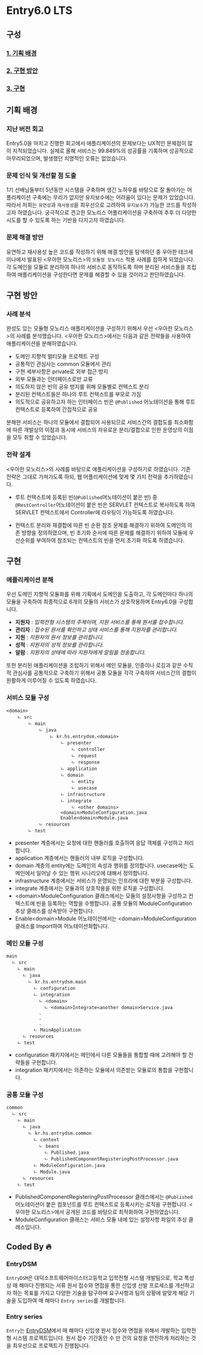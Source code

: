 # Entry6.0 LTS

## 구성
### [1. 기획 배경](#기획-배경)
### [2. 구현 방안](#구현-방안)
### [3. 구현](#구현)

## **기획 배경**
### **지난 버전 회고**
Entry5.0을 마치고 진행한 회고에서 애플리케이션의 문제보다는 UX적인 문제점이 많이 지적되었습니다. 실제로 올해 서비스는 99.849%의 성공률을 기록하며 성공적으로 마무리되었으며, 발생했던 치명적인 오류는 없었습니다.  

### **문제 인식 및 개선할 점 도출**
1기 선배님들부터 5년동안 시스템을 구축하며 생긴 노하우를 바탕으로 잘 돌아가는 어플리케이션 구축에는 무리가 없지만 유지보수에는 어려움이 있다는 문제가 있었습니다. 따라서 저희는 `유연성`과 `재사용성`을 최우선으로 고려하여 `유지보수`가 가능한 코드를 작성하고자 하였습니다. 궁극적으로 견고한 모노리스 어플리케이션을 구축하여 추후 더 다양한 시도를 할 수 있도록 하는 기반을 다지고자 하였습니다.

### **문제 해결 방안**
유연하고 재사용성 높은 코드를 작성하기 위해 해결 방안을 탐색하던 중 우아한 테크세미나에서 발표된 <우아한 모노리스>의 `모듈형 모노리스` 적용 사례를 접하게 되었습니다. 각 도메인을 모듈로 분리하여 하나의 서비스로 동작하도록 하며 분리된 서비스들을 조립하여 애플리케이션을 구성한다면 문제를 해결할 수 있을 것이라고 판단하였습니다.

## **구현 방안**
### **사례 분석**
완성도 있는 모듈형 모노리스 애플리케이션을 구성하기 위해서 우선 <우아한 모노리스>의 사례를 분석했습니다. <우아한 모노리스>에서는 다음과 같은 전략들을 사용하여 애플리케이션을 분해하였습니다.

- 도메인 지향적 멀티모듈 프로젝트 구성
- 공통적인 관심사는 common 모듈에서 관리
- 구현 세부사항은 private로 외부 접근 방지
- 외부 모듈과는 인터페이스로만 교류
- 의도하지 않은 빈의 공유 방지를 위해 모듈별로 컨텍스트 분리
- 분리된 컨텍스트들은 하나의 루트 컨텍스트를 부모로 가짐
- 의도적으로 공유하고자 하는 인터페이스 빈은 `@Published` 어노테이션을 통해 루트 컨텍스트로 등록하여 간접적으로 공유

분해한 서비스는 하나의 모듈에서 결합되어 사용되므로 서비스간의 결합도를 최소화함에 따른 개발상의 이점과 동시에 서비스의 자유로운 분리/결합으로 인한 운영상의 이점을 모두 취할 수 있었습니다.

### **전략 설계**
<우아한 모노리스>의 사례를 바탕으로 애플리케이션을 구성하기로 하였습니다. 기존 전략은 그대로 가져가도록 하되, 웹 어플리케이션에 맞게 몇 가지 전략을 추가하였습니다.

- 루트 컨텍스트에 등록된 빈(`@Published`어노테이션이 붙은 빈) 중 `@RestController`어노테이션이 붙은 빈은 SERVLET 컨텍스트로 복사하도록 하여 SERVLET 컨텍스트에서 Controller에 라우팅이 가능하도록 하였습니다.

- 컨텍스트 분리와 재결합에 따른 빈 순환 참조 문제를 해결하기 위하여 도메인의 의존 방향을 정의하였으며, 빈 초기화 순서에 따른 문제를 해결하기 위하여 모듈에 우선순위를 부여하여 참조되는 컨텍스트의 빈을 먼저 초기화 하도록 하였습니다.

## **구현**
### **애플리케이션 분해**
우선 도메인 지향적 모듈화를 위해 기획에서 도메인을 도출하고, 각 도메인마다 하나의 모듈을 구축하여 최종적으로 6개의 모듈의 서비스가 상호작용하며 Entry6.0을 구성합니다.

- **지원자** : *입학전형 시스템의 주체이며, 지원 서비스를 통해 원서를 접수합니다.*
- **관리자** : *접수된 원서를 확인하고 상태 서비스를 통해 지원자를 관리합니다.*
- **지원** : *지원자의 원서 정보를 관리합니다.*
- **성적** : *지원자의 성적 정보를 관리합니다.*
- **알람** : *지원자의 상태에 따라 지원자에게 알림을 전송합니다.*

또한 분리된 애플리케이션을 조립하기 위해서 메인 모듈을, 인증이나 로깅과 같은 수직적 관심사를 공통적으로 구축하기 위해서 공통 모듈을 각각 구축하여 서비스간의 결합이 원활하게 이루어질 수 있도록 하였습니다.

### **서비스 모듈 구성**
```
<domain>
    ㄴ src
        ㄴ main
            ㄴ java
                ㄴ kr.hs.entrydsm.<domain>
                    ㄴ presenter
                        ㄴ controller
                        ㄴ request
                        ㄴ response
                    ㄴ application
                    ㄴ domain
                        ㄴ entity
                        ㄴ usecase
                    ㄴ infrastructure
                    ㄴ integrate
                        ㄴ <other domains>
                    <domain>ModuleConfiguration.java
                    Enable<domain>Module.java
            ㄴ resources
        ㄴ test
```
- presenter 계층에서는 요청에 대한 핸들러를 호출하여 응답 객체를 구성하고 처리합니다.
- application 계층에서는 핸들러의 내부 로직을 구성합니다.
- domain 계층의 entity에는 도메인의 속성과 행위를 정의합니다. usecase에는 도메인에서 일어날 수 있는 행위 시나리오에 대해서 정의합니다.
- infrastructure 계층에서는 서비스가 운영되는 인프라에 대한 부분을 구성합니다.
- integrate 계층에서는 모듈과의 상호작용을 위한 로직을 구성합니다.
- \<domain>ModuleConfiguration 클래스에서는 모듈의 설정사항을 구성하고 컨텍스트에 빈을 등록하는 역할을 수행합니다. 공통 모듈의 ModuleConfiguration 추상 클래스를 상속받아 구현합니다.
- Enable\<domain>Module 어노테이션에서는 \<domain>ModuleConfiguration 클래스를 Import하여 어노테이션화합니다.

### **메인 모듈 구성**
```
main
  ㄴ src
    ㄴ main
      ㄴ java
        ㄴ kr.hs.entrydsm.main
          ㄴ configuration
          ㄴ integration
            ㄴ <domain>
              ㄴ <domain>Integrate<another domain>Service.java
            .
            .
            .
          ㄴ MainApplication
      ㄴ resources
    ㄴ test
```
- configuration 패키지에서는 메인에서 다른 모듈들을 통합할 때에 고려해야 할 전략들을 구현합니다.
- integration 패키지에서는 의존하는 모듈에서 의존받는 모듈로의 통합을 구현합니다.

### **공통 모듈 구성**
```
common
  ㄴ src
    ㄴ main
      ㄴ java
        ㄴ kr.hs.entrydsm.common
          ㄴ context
            ㄴ beans
              ㄴ Published.java
              ㄴ PublishedComponentRegisteringPostProcessor.java
          ㄴ ModuleConfiguration.java
          ㄴ Module.java
      ㄴ resources
    ㄴ test
```
- PublishedComponentRegisteringPostProcessor 클래스에서는 `@Published` 어노테이션이 붙은 컴포넌트를 루트 컨텍스트로 등록시키는 로직을 구현합니다. <우아한 모노리스>에서 공개된 코드를 바탕으로 최적화하여 구현하였습니다.
- ModuleConfiguration 클래스는 서비스 모듈 내에 있는 설정사항 파일의 추상 클래스입니다.

## Coded By 🔥
### EntryDSM
`EntryDSM`은 대덕소프트웨어마이스터고등학교 입학전형 시스템 개발팀으로, 학교 특성상 매 해마다 진행되는 서류 원서 접수와 면접을 통한 신입생 선발 프로세스를 개선하고자 하는 목표를 가지고 다양한 기술을 탐구하며 요구사항과 팀의 상황에 알맞게 해당 기술을 도입하여 매 해마다 `Entry series`를 개발합니다.

### Entry series
`Entry`는 [EntryDSM](###EntryDSM)에서 매 해마다 신입생 원서 접수와 면접을 위해서 개발하는 입학전형 시스템 프로젝트입니다. 원서 접수 기간동안 수 만 건의 요청을 안전하게 처리하는 것을 최우선으로 프로젝트가 진행됩니다.  
